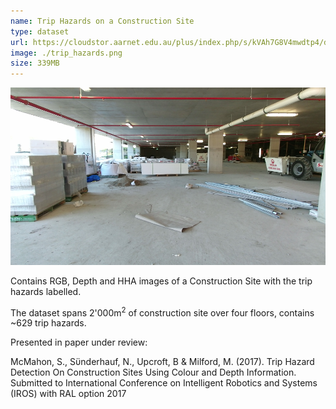 ```yaml
---
name: Trip Hazards on a Construction Site
type: dataset
url: https://cloudstor.aarnet.edu.au/plus/index.php/s/kVAh7G8V4mwdtp4/download
image: ./trip_hazards.png
size: 339MB
---
```


<p align="center"><img src="./trip_hazards.png" alt="Example image from the trip hazards dataset"/></p>

Contains RGB, Depth and HHA images of a Construction Site with the trip hazards labelled.

The dataset spans 2'000m<sup>2</sup> of construction site over four floors, contains ~629 trip hazards.

Presented in paper under review:

McMahon, S., Sϋnderhauf, N., Upcroft, B & Milford, M. (2017). Trip Hazard Detection On Construction Sites Using Colour and Depth Information. Submitted to International Conference on Intelligent Robotics and Systems (IROS) with RAL option 2017
